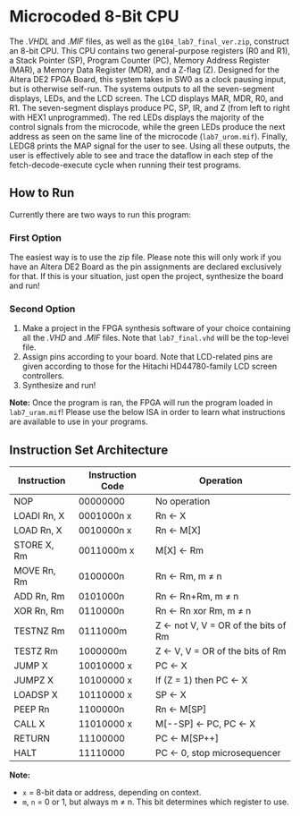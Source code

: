 # Microcoded 8-Bit CPU
The *.VHDL* and *.MIF* files, as well as the `g104_lab7_final_ver.zip`, construct an 8-bit CPU. This CPU contains two general-purpose registers (R0 and R1), a Stack Pointer (SP), Program Counter (PC), Memory Address Register (MAR), a Memory Data Register (MDR), and a Z-flag (Z). Designed for the Altera DE2 FPGA Board, this system takes in SW0 as a clock pausing input, but is otherwise self-run. The systems outputs to all the seven-segment displays, LEDs, and the LCD screen. The LCD displays MAR, MDR, R0, and R1. The seven-segment displays produce PC, SP, IR, and Z (from left to right with HEX1 unprogrammed). The red LEDs displays the majority of the control signals from the microcode, while the green LEDs produce the next address as seen on the same line of the microcode (`lab7_urom.mif`). Finally, LEDG8 prints the MAP signal for the user to see. Using all these outputs, the user is effectively	able to see and trace the dataflow in each step of the fetch-decode-execute cycle when running their test programs.

## How to Run
Currently there are two ways to run this program:
### First Option
The easiest way is to use the zip file. Please note this will only work if you have an Altera DE2 Board as the pin assignments are declared exclusively for that. If this is your situation, just open the project, synthesize the board and run!
### Second Option
1) Make a project in the FPGA synthesis software of your choice containing all the *.VHD* and *.MIF* files. Note that `lab7_final.vhd` will be the top-level file.
2) Assign pins according to your board. Note that LCD-related pins are given according to those for the Hitachi HD44780-family LCD screen controllers.
3) Synthesize and run!

**Note:** Once the program is ran, the FPGA will run the program loaded in `lab7_uram.mif`! Please use the below ISA in order to learn what instructions are available to use in your programs.

## Instruction Set Architecture
| Instruction | Instruction Code | Operation                                    |
|-------------|------------------|----------------------------------------------|
| NOP         | 00000000         | No operation                                |
| LOADI Rn, X  | 0001000n x       | Rn ← X                                      |
| LOAD Rn, X   | 0010000n x       | Rn ← M[X]                                   |
| STORE X, Rm  | 0011000m x       | M[X] ← Rm                                   |
| MOVE Rn, Rm  | 0100000n         | Rn ← Rm, m ≠ n                              |
| ADD Rn, Rm   | 0101000n         | Rn ← Rn+Rm, m ≠ n                           |
| XOR Rn, Rm   | 0110000n         | Rn ← Rn xor Rm, m ≠ n                       |
| TESTNZ Rm   | 0111000m         | Z ← not V, V = OR of the bits of Rm         |
| TESTZ Rm    | 1000000m         | Z ← V, V = OR of the bits of Rm             |
| JUMP X      | 10010000 x       | PC ← X                                      |
| JUMPZ X     | 10100000 x       | If (Z = 1) then PC ← X                      |
| LOADSP X    | 10110000 x       | SP ← X                                      |
| PEEP Rn     | 1100000n         | Rn ← M[SP]                                  |
| CALL X      | 11010000 x       | M[--SP] ← PC, PC ← X                        |
| RETURN      | 11100000         | PC ← M[SP++]                                |
| HALT        | 11110000         | PC ← 0, stop microsequencer                 |

**Note:**  
- `x` = 8-bit data or address, depending on context.  
- `m`, `n` = 0 or 1, but always m ≠ n. This bit determines which register to use.
